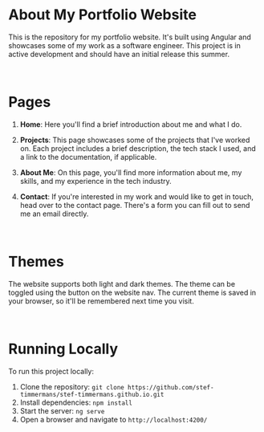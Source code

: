# About My Portfolio Website

This is the repository for my portfolio website. It's built using Angular and showcases some of my work as a software engineer. This project is in active development and should have an initial release this summer.

<br>

# Pages

1. **Home**: Here you'll find a brief introduction about me and what I do.

2. **Projects**: This page showcases some of the projects that I've worked on. Each project includes a brief description, the tech stack I used, and a link to the documentation, if applicable.

3. **About Me**: On this page, you'll find more information about me, my skills, and my experience in the tech industry.

4. **Contact**: If you're interested in my work and would like to get in touch, head over to the contact page. There's a form you can fill out to send me an email directly.

<br>

# Themes

The website supports both light and dark themes. The theme can be toggled using the button on the website nav. The current theme is saved in your browser, so it'll be remembered next time you visit.

<br>

# Running Locally

To run this project locally:

1. Clone the repository: `git clone https://github.com/stef-timmermans/stef-timmermans.github.io.git`
2. Install dependencies: `npm install`
3. Start the server: `ng serve`
4. Open a browser and navigate to `http://localhost:4200/`
